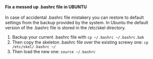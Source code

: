 #### Fix a messed up .bashrc file in UBUNTU
In case of accidental .bashrc file mistakery you can restore to default settings from the backup provided by the system.
In Ubuntu the default version of the .bashrc file is stored in the /etc/skel directory.

1. Backup your current .bashrc file with 
```cp ~/.bashrc ~/.bashrc.bak```
2. Then copy the skeleton .bashrc file over the existing screwy one:
  ```cp /etc/skel/.bashrc ~/```
3. Then load the new one:
  ```source ~/.bashrc```
